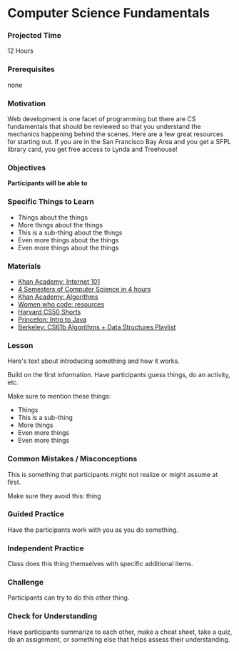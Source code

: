 # Computer Science Fundamentals

### Projected Time
12 Hours

### Prerequisites
none

### Motivation
Web development is one facet of programming but there are CS fundamentals that should be reviewed
so that you understand the mechanics happening behind the scenes. Here are a few great resources for starting out.
If you are in the San Francisco Bay Area and you get a SFPL library card, you get free access to Lynda and Treehouse!


### Objectives
**Participants will be able to**

### Specific Things to Learn
- Things about the things
- More things about the things
- This is a sub-thing about the things
- Even more things about the things
- Even more things about the things

### Materials

- [Khan Academy: Internet 101](https://www.khanacademy.org/computing/computer-science/internet-intro)
- [4 Semesters of Computer Science in 4 hours](http://btholt.github.io/four-semesters-of-cs/)
- [Khan Academy: Algorithms](https://www.khanacademy.org/computing/computer-science/algorithms)
- [Women who code: resources](https://github.com/WomenWhoCode/guidelines-resources/blob/master/learn_to_program.md)
- [Harvard CS50 Shorts](https://www.youtube.com/watch?v=HFLczUUHWNw&list=PLhQjrBD2T380dhmG9KMjsOQogweyjEeVQ)
- [Princeton: Intro to Java](http://introcs.cs.princeton.edu/java/home/)
- [Berkeley: CS61b Algorithms + Data Structures Playlist](https://www.youtube.com/watch?v=QMV45tHCYNI&list=PL4BBB74C7D2A1049C)


### Lesson

Here's text about introducing something and how it works.

Build on the first information. Have participants guess things, do an activity, etc.

Make sure to mention these things:
- Things
- This is a sub-thing
- More things
- Even more things
- Even more things


### Common Mistakes / Misconceptions

This is something that participants might not realize or might assume at first.

Make sure they avoid this: thing


### Guided Practice

Have the participants work with you as you do something.


### Independent Practice

Class does this thing themselves with specific additional items.


### Challenge

Participants can try to do this other thing.


### Check for Understanding

Have participants summarize to each other, make a cheat sheet, take a quiz, do an assignment, or something else that helps assess their understanding.

